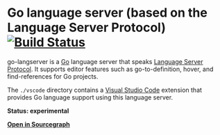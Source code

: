 # Go language server (based on the Language Server Protocol) [![Build Status](https://travis-ci.org/sourcegraph/go-langserver.svg)](https://travis-ci.org/sourcegraph/go-langserver)

go-langserver is a [Go](https://golang.org) language server that speaks [Language Server Protocol](https://github.com/Microsoft/language-server-protocol). It supports editor features such as go-to-definition, hover, and find-references for Go projects.

The `./vscode` directory contains a [Visual Studio Code](https://code.visualstudio.com) extension that provides Go language support using this language server.

**Status: experimental**

[**Open in Sourcegraph**](https://sourcegraph.com/github.com/sourcegraph/go-langserver/-/tree/langserver)
